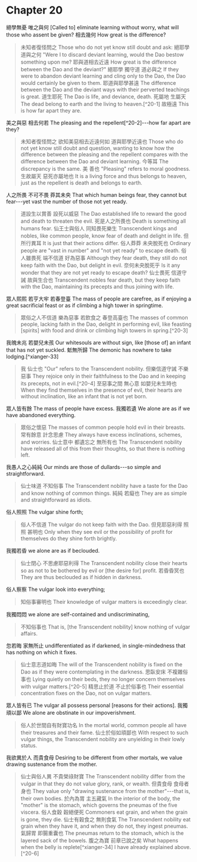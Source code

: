 # Chapter 20

絕學無憂
唯之與何
\[Called to\] eliminate learning without worry,
what will those who assent be given?
相去幾何
How great is the difference?

> 未知者復怪問之
Those who do not yet know still doubt and ask:
絕耶學
道與之何
"Were I to discard deviant learning,
would the Dao bestow something upon me?
耶與道相去近遠
How great is the difference between the Dao and the deviant?"
絕耶學
獨守道
道必與之
If they were to abandon deviant learning
and cling only to the Dao,
the Dao would certainly be given to them.
耶道與耶學甚遠
The difference between the Dao and the deviant ways with their perverted teachings is great.
道生耶死
The Dao is life, and deviance, death.
死屬地
生屬天
The dead belong to earth
and the living to heaven.[^20-1]
故極遠
This is how far apart they are.

美之與惡
相去何若
The pleasing and the repellent[^20-2]---how
far apart are they?

> 未知者復怪問之
欲知美惡相去近遠何如
道與耶學近遠也
Those who do not yet know still doubt and question,
wanting to know how the difference between the pleasing and the repellent
compares with the difference between the Dao and deviant learning.
今等耳
The discrepancy is the same.
美
善也
"Pleasing"
refers to moral goodness.
生故屬天
惡死亦屬地也
It is a living force and thus belongs to heaven,
just as the repellent is death and belongs to earth.

人之所畏
不可不畏
莽其未央
That which human beings fear,
they cannot but fear---yet
vast the number of those not yet ready.

> 道設生以賞善
設死以威惡
The Dao established life to reward the good
and death to threaten the evil.
死是人之所畏也
Death is something all humans fear.
仙王士與俗人
同知畏死樂生
Transcendent kings and nobles, like common people,
know fear of death and delight in life.
但所行異耳
It is just that their actions differ.
俗人莽莽
未央脫死也
Ordinary people are "vast in number"
and "not yet ready" to escape death.
俗人雖畏死
端不信道
好為惡事
Although they fear death,
they still do not keep faith with the Dao,
but delight in evil.
奈何未央脫死乎
Is it any wonder that they are not yet ready to escape death?
仙士畏死
信道守誡
故與生合也
Transcendent nobles fear death,
but they keep faith with the Dao, maintaining its precepts
and thus joining with life.

眾人熙熙
若亨大牢
若春登臺
The mass of people are carefree,
as if enjoying a great sacrificial feast
or as if climbing a high tower in springtime.

> 眾俗之人不信道
樂為惡事
若飲食之
春登高臺也
The masses of common people, lacking faith in the Dao,
delight in performing evil,
like feasting [spirits] with food and drink
or climbing high towers in spring.[^20-3]

我魄未兆
若嬰兒未孩
Our whitesouls are without sign,
like [those of] an infant that has not yet suckled.
鬿無所歸
The demonic has nowhere to take lodging.[^xianger-33]

> 我
仙士也
"Our"
refers to the Transcendent nobility.
但樂信道守誡
不樂惡事
They rejoice only in their faithfulness to the Dao and in keeping its precepts,
not in evil.[^20-4]
至惡事之間
無心意
如嬰兒未生時也
When they find themselves in the presence of evil,
their hearts are without inclination,
like an infant that is not yet born. 

眾人皆有餘
The mass of people have excess.
我獨若遺
We alone are as if we have abandoned everything.

> 眾俗之懷惡
The masses of common people hold evil in their breasts.
常有餘意
計念思慮
They always have excess inclinations,
schemes, and worries.
仙士意中
都遺忘之
無所有也
The Transcendent nobility
have released all of this from their thoughts,
so that there is nothing left.

我愚人之心純純
Our minds are those of dullards---so simple and straightforward.

> 仙士味道
不知俗事
The Transcendent nobility have a taste for the Dao
and know nothing of common things.
純純
若癡也
They are as simple and straightforward
as idiots.

俗人照照
The vulgar shine forth;

> 俗人不信道
The vulgar do not keep faith with the Dao.
但見耶惡利得
照照
甚明也
Only when they see evil or the possibility of profit for themselves
do they shine forth
brightly.

我獨若昏
we alone are as if beclouded.

> 仙士閉心
不思慮耶惡利得
The Transcendent nobility close their hearts
so as not to be bothered by evil or [the desire for] profit.
若昏昏冥也
They are thus beclouded as if hidden in darkness.

俗人察察
The vulgar look into everything;

> 知俗事審明也
Their knowledge of vulgar matters is exceedingly clear.

我獨悶悶
we alone are self-contained and undiscriminating,

> 不知俗事也
That is, [the Transcendent nobility] know nothing of vulgar affairs.

忽若晦
家無所止
undifferentiated as if darkened,
in single-mindedness that has nothing on which it fixes.

> 仙士意志道如晦
The will of the Transcendent nobility is fixed on the Dao as if they were contemplating in the darkness.
思臥安床
不複雜俗事也
Lying quietly on their beds,
they no longer concern themselves with vulgar matters.[^20-5]
精思止於道
不止於俗事也
Their essential concentration fixes on the Dao,
not on vulgar matters.

眾人皆有已
The vulgar all possess personal [reasons for their actions].
我獨頑以鄙
We alone are obstinate in our impoverishment.

> 俗人於世間自有財寶功名
In the mortal world, common people all have their treasures and their fame.
仙士於俗如頑鄙也
With respect to such vulgar things, the Transcendent nobility are unyielding in their lowly status.

我欲異於人
而貴食母
Desiring to be different from other mortals,
we value drawing sustenance from the mother.

> 仙士與俗人異
不貴榮祿財寶
The Transcendent nobility differ from the vulgar
in that they do not value glory, rank, or wealth.
但貴食母
食母者
身也
They value only "drawing sustenance from the mother"---that is,
their own bodies.
於內為胃
主五藏氣
In the interior of the body, the "mother" is the stomach,
which governs the pneumas of the five viscera.
俗人食穀
穀絕便死
Commoners eat grain,
and when the grain is gone, they die.
仙士有穀食之
無則食氣
The Transcendent nobility eat grain when they have it,
and when they do not, they ingest pneumas.
氣歸胃
即腸重囊也
The pneumas return to the stomach,
which is the layered sack of the bowels.
腹之為寶
前章已說之矣
What happens when the belly is replete[^xianger-34]
I have already explained above.[^20-6]
